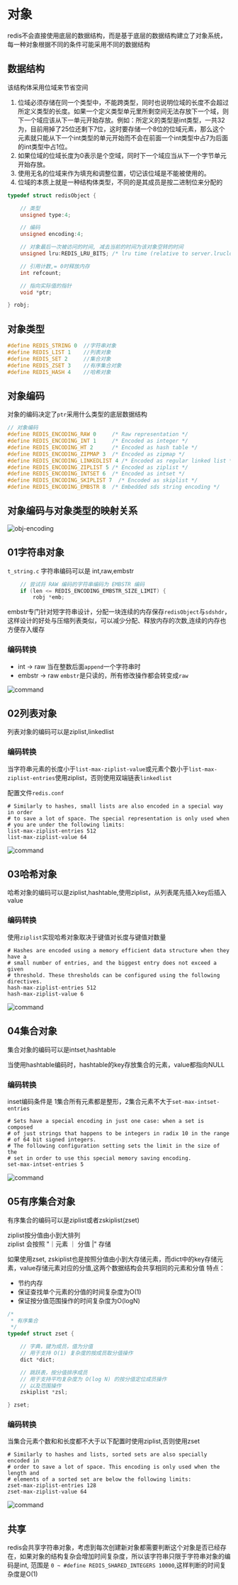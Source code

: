 # 对象
redis不会直接使用底层的数据结构，而是基于底层的数据结构建立了对象系统，每一种对象根据不同的条件可能采用不同的数据结构
## 数据结构
该结构体采用位域来节省空间
1. 位域必须存储在同一个类型中，不能跨类型，同时也说明位域的长度不会超过所定义类型的长度。如果一个定义类型单元里所剩空间无法存放下一个域，则下一个域应该从下一单元开始存放。例如：所定义的类型是int类型，一共32为，目前用掉了25位还剩下7位，这时要存储一个8位的位域元素，那么这个元素就只能从下一个int类型的单元开始而不会在前面一个int类型中占7为后面的int类型中占1位。
2. 如果位域的位域长度为0表示是个空域，同时下一个域应当从下一个字节单元开始存放。
3. 使用无名的位域来作为填充和调整位置，切记该位域是不能被使用的。
4. 位域的本质上就是一种结构体类型，不同的是其成员是按二进制位来分配的

```c
typedef struct redisObject {

    // 类型
    unsigned type:4;

    // 编码
    unsigned encoding:4;

    // 对象最后一次被访问的时间, 减去当前的时间为该对象空转的时间
    unsigned lru:REDIS_LRU_BITS; /* lru time (relative to server.lruclock) */

    // 引用计数,= 0时释放内存
    int refcount;

    // 指向实际值的指针
    void *ptr;

} robj;
```

## 对象类型
```c
#define REDIS_STRING 0  //字符串对象
#define REDIS_LIST 1    //列表对象
#define REDIS_SET 2     //集合对象
#define REDIS_ZSET 3    //有序集合对象
#define REDIS_HASH 4    //哈希对象
```

## 对象编码
对象的编码决定了`ptr`采用什么类型的底层数据结构

```c
// 对象编码
#define REDIS_ENCODING_RAW 0     /* Raw representation */
#define REDIS_ENCODING_INT 1     /* Encoded as integer */
#define REDIS_ENCODING_HT 2      /* Encoded as hash table */
#define REDIS_ENCODING_ZIPMAP 3  /* Encoded as zipmap */
#define REDIS_ENCODING_LINKEDLIST 4 /* Encoded as regular linked list */
#define REDIS_ENCODING_ZIPLIST 5 /* Encoded as ziplist */
#define REDIS_ENCODING_INTSET 6  /* Encoded as intset */
#define REDIS_ENCODING_SKIPLIST 7  /* Encoded as skiplist */
#define REDIS_ENCODING_EMBSTR 8  /* Embedded sds string encoding */
```
## 对象编码与对象类型的映射关系
![obj-encoding](resource/obj-encode.png)

## 01字符串对象
`t_string.c`
字符串编码可以是 int,raw,embstr

```c
    // 尝试将 RAW 编码的字符串编码为 EMBSTR 编码
    if (len <= REDIS_ENCODING_EMBSTR_SIZE_LIMIT) {
        robj *emb;
```

embstr专门针对短字符串设计，分配一块连续的内存保存`redisObject`与`sdshdr`，这样设计的好处与压缩列表类似，可以减少分配、释放内存的次数,连续的内存也方便存入缓存

### 编码转换
- int    -> raw 当在整数后面`append`一个字符串时
- embstr -> raw `embstr`是只读的，所有修改操作都会转变成`raw`

![command](resource/REDIS_STRING.png)

## 02列表对象
列表对象的编码可以是ziplist,linkedlist

### 编码转换
当字符串元素的长度小于`list-max-ziplist-value`或元素个数小于`list-max-ziplist-entries`使用ziplist，否则使用双端链表`linkedlist`

配置文件`redis.conf`
```
# Similarly to hashes, small lists are also encoded in a special way in order
# to save a lot of space. The special representation is only used when
# you are under the following limits:
list-max-ziplist-entries 512
list-max-ziplist-value 64
```
![command](resource/REDIS_LIST.png)


## 03哈希对象
哈希对象的编码可以是ziplist,hashtable,使用ziplist，从列表尾先插入key后插入value

### 编码转换
使用`ziplist`实现哈希对象取决于键值对长度与键值对数量
```
# Hashes are encoded using a memory efficient data structure when they have a
# small number of entries, and the biggest entry does not exceed a given
# threshold. These thresholds can be configured using the following directives.
hash-max-ziplist-entries 512
hash-max-ziplist-value 6
```
![command](resource/REDIS_HASH.png)

## 04集合对象
集合对象的编码可以是intset,hashtable

当使用hashtable编码时，hashtable的key存放集合的元素，value都指向NULL
### 编码转换
inset编码条件是 1集合所有元素都是整形，2集合元素不大于`set-max-intset-entries`
```
# Sets have a special encoding in just one case: when a set is composed
# of just strings that happens to be integers in radix 10 in the range
# of 64 bit signed integers.
# The following configuration setting sets the limit in the size of the
# set in order to use this special memory saving encoding.
set-max-intset-entries 5
```
![command](resource/REDIS_SET.png)

## 05有序集合对象
有序集合的编码可以是ziplist或者zskiplist(zset)

ziplist按分值由小到大排列  
ziplist 会按照 "｜元素 ｜ 分值 |" 存储

如果使用zset, zskiplist也是按照分值由小到大存储元素，而dict中的key存储元素，value存储元素对应的分值,这两个数据结构会共享相同的元素和分值
特点：
- 节约内存
- 保证查找单个元素的分值的时间复杂度为O(1)
- 保证按分值范围操作的时间复杂度为O(logN)
```c
/*
 * 有序集合
 */
typedef struct zset {

    // 字典，键为成员，值为分值
    // 用于支持 O(1) 复杂度的按成员取分值操作
    dict *dict;

    // 跳跃表，按分值排序成员
    // 用于支持平均复杂度为 O(log N) 的按分值定位成员操作
    // 以及范围操作
    zskiplist *zsl;

} zset;

```

### 编码转换
当集合元素个数和和长度都不大于以下配置时使用ziplist,否则使用zset
```
# Similarly to hashes and lists, sorted sets are also specially encoded in
# order to save a lot of space. This encoding is only used when the length and
# elements of a sorted set are below the following limits:
zset-max-ziplist-entries 128
zset-max-ziplist-value 64
```
![command](resource/REDIS_ZSET.png)


## 共享
redis会共享字符串对象，考虑到每次创建新对象都需要判断这个对象是否已经存在，如果对象的结构复杂会增加时间复杂度，所以该字符串只限于字符串对象的编码是int, 范围是 `0 ~ #define REDIS_SHARED_INTEGERS 10000`,这样判断的时间复杂度是O(1)
